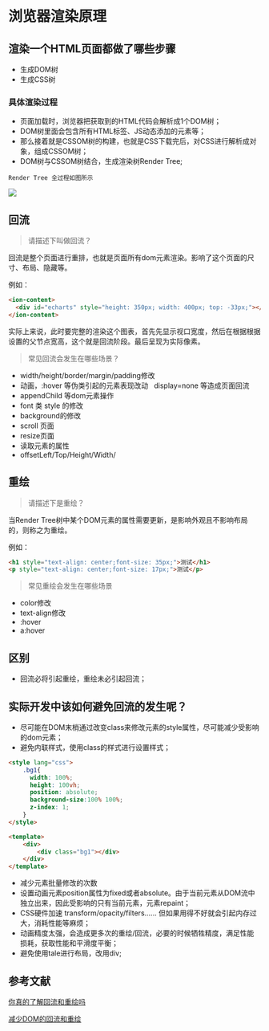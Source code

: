# 浏览器渲染原理

## 渲染一个HTML页面都做了哪些步骤
* 生成DOM树
* 生成CSS树

### 具体渲染过程
* 页面加载时，浏览器把获取到的HTML代码会解析成1个DOM树；
* DOM树里面会包含所有HTML标签、JS动态添加的元素等；
* 那么接着就是CSSOM树的构建，也就是CSS下载完后，对CSS进行解析成对象，组成CSSOM树；
* DOM树与CSSOM树结合，生成渲染树Render Tree;

`Render Tree 全过程如图所示`

![](https://user-gold-cdn.xitu.io/2020/6/20/172d17a7fd60d318?w=800&h=374&f=png&s=119501)

## 回流

>请描述下叫做回流？


回流是整个页面进行重排，也就是页面所有dom元素渲染。影响了这个页面的尺寸、布局、隐藏等。


例如：
```html
<ion-content>
  <div id="echarts" style="height: 350px; width: 400px; top: -33px;"></div>
</ion-content>
```


实际上来说，此时要完整的渲染这个图表，首先先显示视口宽度，然后在根据根据设置的父节点宽高，这个就是回流阶段。最后呈现为实际像素。


>常见回流会发生在哪些场景？

* width/height/border/margin/padding修改
* 动画，:hover 等伪类引起的元素表现改动   display=none 等造成页面回流
* appendChild 等dom元素操作
* font 类 style 的修改
* background的修改
* scroll 页面
* resize页面
* 读取元素的属性
* offsetLeft/Top/Height/Width/

## 重绘

>请描述下是重绘？

当Render Tree树中某个DOM元素的属性需要更新，是影响外观且不影响布局的，则称之为重绘。

例如：

```html
<h1 style="text-align: center;font-size: 35px;">测试</h1>
<p style="text-align: center;font-size: 17px;">测试</p>
```

>常见重绘会发生在哪些场景

* color修改 
* text-align修改
* :hover
* a:hover

## 区别

* 回流必将引起重绘，重绘未必引起回流；


## 实际开发中该如何避免回流的发生呢？

* 尽可能在DOM末梢通过改变class来修改元素的style属性，尽可能减少受影响的dom元素；
* 避免内联样式，使用class的样式进行设置样式；
```html
<style lang="css"> 
    .bg1{
      width: 100%;
      height: 100vh;
      position: absolute;
      background-size:100% 100%;
      z-index: 1; 
    }
</style>

<template>
    <div>
        <div class="bg1"></div>
    </div>
</template>
```
* 减少元素批量修改的次数
* 设置动画元素position属性为fixed或者absolute。由于当前元素从DOM流中独立出来，因此受影响的只有当前元素，元素repaint；
* CSS硬件加速   transform/opacity/filters......   但如果用得不好就会引起内存过大，消耗性能等麻烦；
* 动画精度太强，会造成更多次的重绘/回流，必要的时候牺牲精度，满足性能损耗，获取性能和平滑度平衡；
* 避免使用tale进行布局，改用div;

## 参考文献

[你真的了解回流和重绘吗](https://segmentfault.com/a/1190000017329980 "你真的了解回流和重绘吗")

[减少DOM的回流和重绘](https://juejin.im/post/6844904114841714696 "减少DOM的回流和重绘")
